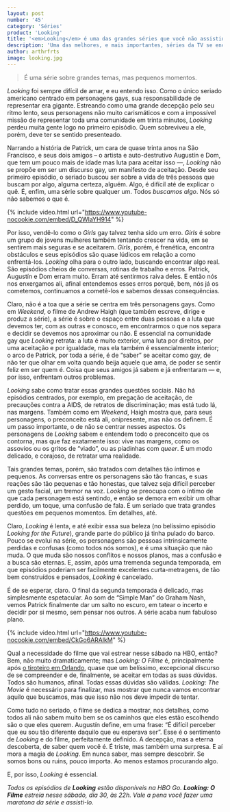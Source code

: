 ```yaml
---
layout: post
number: '45'
category: 'Séries'
product: 'Looking'
title: '<em>Looking</em> é uma das grandes séries que você não assistiu'
description: 'Uma das melhores, e mais importantes, séries da TV se encerra nesse sábado com um grande filme.'
author: arthrfrts
image: looking.jpg
---
```


> É uma série sobre grandes temas, mas pequenos momentos.

_Looking_ foi sempre difícil de amar, e eu entendo isso. Como o único seriado americano centrado em personagens gays, sua responsabilidade de representar era gigante. Estreando como uma grande decepção pelo seu ritmo lento, seus personagens não muito carismáticos e com a impossível missão de representar toda uma comunidade em trinta minutos, _Looking_ perdeu muita gente logo no primeiro episódio. Quem sobreviveu a ele, porém, deve ter se sentido presenteado.

Narrando a história de Patrick, um cara de quase trinta anos na São Francisco, e seus dois amigos – o artista e auto-destrutivo Augustín e Dom, que tem um pouco mais de idade mas luta para aceitar isso —, _Looking_ não se propõe em ser um discurso gay, um manifesto de aceitação. Desde seu primeiro episódio, o seriado buscou ser sobre a vida de três pessoas que buscam por algo, alguma certeza, alguém. Algo, é difícil até de explicar o quê. É, enfim, uma série sobre qualquer um. Todos _buscamos algo_. Nós só não sabemos o que é.

{% include video.html url="https://www.youtube-nocookie.com/embed/D_QWlaYH914" %}

Por isso, vendê-lo como o _Girls_ gay talvez tenha sido um erro. _Girls_ é sobre um grupo de jovens mulheres também tentando crescer na vida, em se sentirem mais seguras e se aceitarem.  _Girls_, porém, é frenética, encontra obstáculos e seus episódios são quase lúdicos em relação a como enfrentá-los. _Looking_ olha para o outro lado, buscando encontrar algo real. São episódios cheios de conversas, rotinas de trabalho e erros. Patrick, Augustín e Dom erram muito. Erram até sentirmos raiva deles. E então nós nos enxergamos ali, afinal entendemos esses erros porquê, bem, nós já os cometemos, continuamos a cometê-los e sabemos dessas consequências.

Claro, não é a toa que a série se centra em três personagens gays. Como em _Weekend_, o filme de Andrew Haigh (que também escreve, dirige e produz a série), a série é sobre o espaço entre duas pessoas e a luta que devemos ter, com as outras e conosco, em encontrarmos o que nos separa e decidir se devemos nos aproximar ou não. É essencial na comunidade gay que _Looking_ retrata: a luta é muito exterior, uma luta por direitos, por uma aceitação e por igualdade, mas ela também é essencialmente interior; o arco de Patrick, por toda a série, é de “saber” se aceitar como gay, de não ter que olhar em volta quando beija aquele que ama, de poder se sentir feliz em ser quem é. Coisa que seus amigos já sabem e já enfrentaram — e, por isso, enfrentam outros problemas.

_Looking_ sabe como tratar essas grandes questões sociais. Não há episódios centrados, por exemplo, em pregação de aceitação, de precauções contra a AIDS, de retratos de discriminação; mas está tudo lá, nas margens. Também como em _Weekend_, Haigh mostra que, para seus personagens, o preconceito está ali, onipresente, mas não os definem. É um passo importante, o de não se centrar nesses aspectos. Os personagens de _Looking_ sabem e entendem todo o preconceito que os contorna, mas que faz exatamente isso: vive nas margens, como os assovios ou os gritos de “viado”, ou as piadinhas com _queer_. É um modo delicado, e corajoso, de retratar uma realidade.

Tais grandes temas, porém, são tratados com detalhes tão íntimos e pequenos. As conversas entre os personagens são tão francas, e suas reações são tão pequenas e tão honestas, que talvez seja difícil perceber um gesto facial, um tremor na voz. _Looking_ se preocupa com o íntimo de que cada personagem está sentindo, e então se demora em exibir um olhar perdido, um toque, uma confusão de fala. É um seriado que trata grandes questões em pequenos momentos. Em detalhes, até.

Claro, _Looking_ é lenta, e até exibir essa sua beleza (no belíssimo episódio _Looking for the Future_), grande parte do público já tinha pulado do barco. Pouco se evolui na série, os personagens são pessoas intrinsicamente perdidas e confusas (como todos nós somos), e é uma situação que não muda. O que muda são nossos conflitos e nossos planos, mas a confusão e a busca são eternas. E, assim, após uma tremenda segunda temporada, em que episódios poderiam ser facilmente excelentes curta-metragens, de tão bem construídos e pensados, _Looking_ é cancelado.

É de se esperar, claro. O final da segunda temporada é delicado, mas simplesmente espetacular. Ao som de “Simple Man” do Graham Nash, vemos Patrick finalmente dar um salto no escuro, em tatear o incerto e decidir por si mesmo, sem pensar nos outros. A série acaba num fabuloso plano.

{% include video.html url="https://www.youtube-nocookie.com/embed/CkGo6ARAlkM" %}

Qual a necessidade do filme que vai estrear nesse sábado na HBO, então? Bem, não muito dramaticamente; mas _Looking: O Filme_ é, principalmente após [o tiroteiro em Orlando](https://en.wikipedia.org/wiki/2016_Orlando_nightclub_shooting), quase que um  belíssimo, excepcional discurso de se compreender e de, finalmente, se aceitar em todas as suas dúvidas. Todos são humanos, afinal. Todas essas dúvidas são válidas. _Looking: The Movie_ é necessário para finalizar, mas mostrar que nunca vamos encontrar aquilo que buscamos, mas que isso não nos deve impedir de tentar.

Como tudo no seriado, o filme se dedica a mostrar, nos detalhes, como todos ali não sabem muito bem se os caminhos que eles estão escolhendo são o que eles querem. Augustín define, em uma frase: “É difícil perceber que eu sou tão diferente daquilo que eu esperava ser”. Esse é o sentimento de _Looking_ e do filme, perfeitamente definido. A decepção, mas a eterna descoberta, de saber quem você é. É triste, mas também uma surpresa. E aí mora a magia de _Looking_. Em nunca saber, mas sempre descobrir. Se somos bons ou ruins, pouco importa. Ao menos estamos procurando algo.

E, por isso, _Looking_ é essencial.

_Todos os episódios de **Looking** estão disponíveis na HBO Go. **Looking: O Filme** estreia nesse sábado, dia 30, às 22h. Vale a pena você fazer uma maratona da série e assisti-lo._
